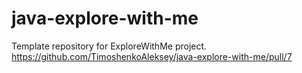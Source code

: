 # java-explore-with-me
Template repository for ExploreWithMe project.
https://github.com/TimoshenkoAleksey/java-explore-with-me/pull/7

